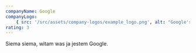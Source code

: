 ```yaml
---
companyName: Google
companyLogo:
    { src: '/src/assets/company-logos/example_logo.png', alt: "Google's logo" }
rating: 3
---
```


Siema siema, witam was ja jestem Google.
